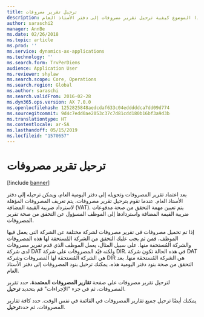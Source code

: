 ```yaml
---
title: ترحيل تقرير مصروفات
description: يشرح هذا الموضوع كيفية ترحيل تقرير مصروفات إلى دفتر الأستاذ العام.
author: saraschi2
manager: AnnBe
ms.date: 02/26/2018
ms.topic: article
ms.prod: ''
ms.service: dynamics-ax-applications
ms.technology: ''
ms.search.form: TrvPerDiems
audience: Application User
ms.reviewer: shylaw
ms.search.scope: Core, Operations
ms.search.region: Global
ms.author: saraschi
ms.search.validFrom: 2016-02-28
ms.dyn365.ops.version: AX 7.0.0
ms.openlocfilehash: 1252825848aedcdaf633c04edddddca7dd09d774
ms.sourcegitcommit: 9d4c7edd0ae2053c37c7d81cdd180b16bf3a9d3b
ms.translationtype: HT
ms.contentlocale: ar-SA
ms.lasthandoff: 05/15/2019
ms.locfileid: "1570657"
---
```

# <a name="post-an-expense-report"></a>ترحيل تقرير مصروفات

[!include [banner](../includes/banner.md)]

بعد اعتماد تقرير المصروفات وتحويله إلى دفتر اليومية العام، ويمكن ترحيله إلى دفتر الأستاذ العام. عندما تقوم بترحيل تقرير مصروفات، يتم تعريف المصروفات المؤهلة لاسترداد ضريبة القيمة المضافة (VAT). يتم تعيين مهمة التحقق من صحة مدفوعات ضريبة القيمة المضافة واستردادها إلى الموظف المسؤول عن التحقق من صحة تقرير المصروفات.

إذا تم تحميل مصروفات في تقرير مصروفات لشركة مختلفة عن الشركة التي يعمل فيها الموظف، فمن ثم يجب عليك التحقق من الشركة المُستحقة لها هذه المصروفات والشركة المُستحقة منها. على سبيل المثال، يعمل الموظف الذي قدم تقرير مصروفات لدى شركة DAT ولكنه قيّد المصروفات على شركة DIR. في هذه الحالة تكون شركة DAT هي الشركة المُستحقة لها المصروفات وشركة DIR هي الشركة المُستحقة منها. بعد التحقق من صحة بنود دفتر اليومية هذه، يمكنك ترحيل بنود المصروفات إلى دفتر الأستاذ العام.

لترحيل تقرير مصروفات على صفحة **تقارير المصروفات المعتمدة**، حدد تقرير المصروفات، ثم في جزء "الإجراءات" قم بتحديد **ترحيل**.

يمكنك أيضًا ترحيل جميع تقارير المصروفات في القائمة في نفس الوقت. حدد كافة تقارير المصروفات، ثم حدد**ترحيل**.

